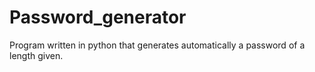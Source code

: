 # Password_generator
Program written in python that generates automatically a password of a length given.
